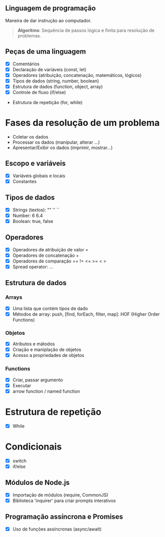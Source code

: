 ## Linguagem de programação

Maneira de dar instrução ao computador.

>  **Algoritmo**: Sequência de passos lógica e finita para resolução de problemas.

## Peças de uma linguagem

- [x] Comentários
- [x] Declaração de variáveis (const, let)
- [x] Operadores (atribuição, concatenação, matemáticos, lógicos)
- [x] Tipos de dados (string, number, boolean)
- [x] Estrutura de dados (function, object, array)
- [x] Controle de fluxo (if/else)
- Estrutura de repetição (for, while)

# Fases da resolução de um problema

- Coletar os dados
- Processar os dados (manipular, alterar ...)
- Apresentar/Exibir os dados (imprimir, mostrar...)

## Escopo e variáveis

- [x] Variáveis globais e locais
- [x] Constantes

## Tipos de dados

- [x] Strings (textos): "" '' ``
- [x] Number: 6 6.4
- [x] Boolean: true, false

## Operadores

- [x] Operadores de atribuição de valor =
- [x] Operadores de concatenação +
- [x] Operadores de comparação == != <= >= < >
- [x] Spread operator: ...

## Estrutura de dados

### Arrays

- [x] Uma lista que contém tipos de dado
- [x] Métodos de array: push, [find, forEach, filter, map]: HOF (Higher Order Functions)

### Objetos

- [x] Atributos e mátodos
- [x] Criação e maniplação de objetos
- [x] Acesso a propriedades de objetos

### Functions

- [x] Criar, passar argumento
- [x] Executar
- [x] arrow function / named function

# Estrutura de repetição

- [x] While

# Condicionais

- [x] switch
- [x] if/else

## Módulos de Node.js

- [x] Importação de módulos (require, CommonJS)
- [x] Biblioteca 'inquirer' para criar prompts interativos

## Programação assíncrona e Promises

- [x] Uso de funções assíncronas (async/await)